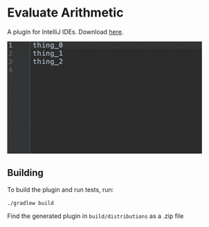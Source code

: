 # Evaluate Arithmetic
A plugin for IntelliJ IDEs. Download [here](https://plugins.jetbrains.com/plugin/13778-evaluate-arithmetic).

![multi-caret](images/multi_caret.gif)

## Building
To build the plugin and run tests, run:
 ```
./gradlew build
```
Find the generated plugin in `build/distributions` as a .zip file
